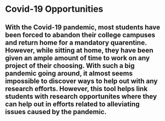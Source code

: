 # Covid-19 Opportunities

## With the Covid-19 pandemic, most students have been forced to abandon their college campuses and return home for a mandatory quarentine. However, while sitting at home, they have been given an ample amount of time to work on any project of their choosing. With such a big pandemic going around, it almost seems impossible to discover ways to help out with any research efforts. However, this tool helps link students with research opportunites where they can help out in efforts related to alleviating issues caused by the pandemic.
